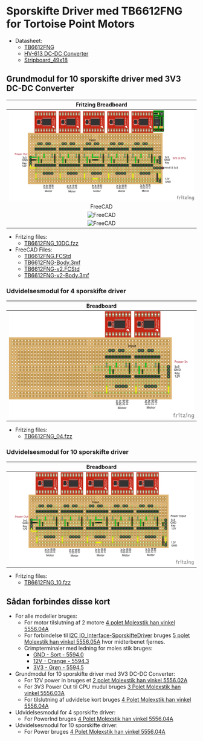 # Sporskifte Driver med TB6612FNG for Tortoise Point Motors

* Datasheet:
  * [TB6612FNG](https://www.sparkfun.com/datasheets/Robotics/TB6612FNG.pdf)
  * [HV-613 DC-DC Converter](https://www.sigmaelectronica.net/producto/hw-613/)
  * [Stripboard_49x18](../Stripboard/README.md)
  
## Grundmodul for 10 sporskifte driver med 3V3 DC-DC Converter

|Fritzing Breadboard|
|:---:|
|![Breadboard](./TB6612FNG_10DC_bb.png)|
|FreeCAD|
|![FreeCAD](./FreeCAD_Files/Skærmbillede%20fra%202024-07-06%2018-11-21.png)|
|![FreeCAD](./FreeCAD_Files/Skærmbillede%20fra%202024-07-08%2019-41-53.png)|

* Fritzing files:
  * [TB6612FNG_10DC.fzz](./TB6612FNG_10DC.fzz)
* FreeCAD Files:
  * [TB6612FNG.FCStd](./FreeCAD_Files/TB6612FNG.FCStd)
  * [TB6612FNG-Body.3mf](./FreeCAD_Files/TB6612FNG-Body.3mf)
  * [TB6612FNG-v2.FCStd](./FreeCAD_Files/TB6612FNG-v2.FCStd)
  * [TB6612FNG-v2-Body.3mf](./FreeCAD_Files/TB6612FNG-v2-Body.3mf)

### Udvidelsesmodul for 4 sporskifte driver

|Breadboard|
|:---:|
|![Breadboard](./TB6612FNG_04_bb.png)|

* Fritzing files:
  * [TB6612FNG_04.fzz](./TB6612FNG_04.fzz)

### Udvidelsesmodul for 10 sporskifte driver

|Breadboard|
|:---:|
|![Breadboard](./TB6612FNG_10_bb.png)|

* Fritzing files:
  * [TB6612FNG_10.fzz](./TB6612FNG_10.fzz)

## Sådan forbindes disse kort

* For alle modeller bruges:
  * For motor tilslutning af 2 motore [4 polet Molexstik han vinkel 5556.04A](https://el-supply.dk/shop/282-molexstik-han-vinkel/63950-4pl-pinraekke-mflig-vinkel-mod-254/)
  * For forbindelse til [I2C IO_Interface-SporskifteDriver](../I2C%20IO_Interface/README.md) bruges [5 polet Molexstik han vinkel 5556.05A](https://el-supply.dk/shop/282-molexstik-han-vinkel/63952-5pl-pinraekke-mflig-vinkel-mod-254/) hvor midterbenet fjernes.
  * Crimpterminaler med ledning for moles stik bruges:
    * [GND - Sort - 5594.0](https://el-supply.dk/shop/280-crimpterminaler-med-ledning/64095-ledning-med-crimpterminal-30cm-sort/)
    * [12V - Orange - 5594.3](https://el-supply.dk/shop/280-crimpterminaler-med-ledning/64098-ledning-med-crimpterminal-30cm-orange/)
    * [3V3 - Grøn - 5594.5](https://el-supply.dk/shop/280-crimpterminaler-med-ledning/64100-ledning-med-crimpterminal-30cm-groen/)
* Grundmodul for 10 sporskifte driver med 3V3 DC-DC Converter:
  * For 12V power in  bruges et [2 polet Molexstik han vinkel 5556.02A](https://el-supply.dk/shop/282-molexstik-han-vinkel/63945-2pl-pinraekke-mflig-vinkel-mod-254/)
  * For 3V3 Power Out til CPU mudul bruges [3 Polet Molexstik han vinkel 5556.03A](https://el-supply.dk/shop/282-molexstik-han-vinkel/63948-3pl-pinraekke-mflig-vinkel-mod-254/)
  * For tilslutning af udvidelse kort bruges [4 Polet Molexstik han vinkel 5556.04A](https://el-supply.dk/shop/282-molexstik-han-vinkel/63950-4pl-pinraekke-mflig-vinkel-mod-254/)
* Udvidelsesmodul for 4 sporskifte driver:
  * For PowerInd bruges [4 Polet Molexstik han vinkel 5556.04A](https://el-supply.dk/shop/282-molexstik-han-vinkel/63950-4pl-pinraekke-mflig-vinkel-mod-254/)
* Udvidelsesmodul for 10 sporskifte driver:
  * For Power bruges [4 Polet Molexstik han vinkel 5556.04A](https://el-supply.dk/shop/282-molexstik-han-vinkel/63950-4pl-pinraekke-mflig-vinkel-mod-254/)
